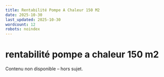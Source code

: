 ```yaml
---
title: Rentabilité Pompe A Chaleur 150 M2
date: 2025-10-30
last_updated: 2025-10-30
wordcount: 12
robots: noindex
---
```


# rentabilité pompe a chaleur 150 m2

Contenu non disponible – hors sujet.
